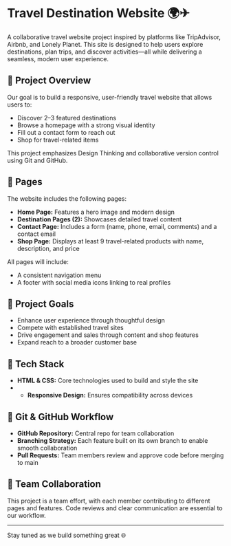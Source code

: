 # Travel Destination Website 🌍✈
A collaborative travel website project inspired by platforms like TripAdvisor, Airbnb, and Lonely Planet. This site is designed to help users explore destinations, plan trips, and discover activities—all while delivering a seamless, modern user experience.

## 🚀 Project Overview

Our goal is to build a responsive, user-friendly travel website that allows users to:
- Discover 2–3 featured destinations
- Browse a homepage with a strong visual identity
- Fill out a contact form to reach out
- Shop for travel-related items

This project emphasizes Design Thinking and collaborative version control using Git and GitHub.

## 📄 Pages

The website includes the following pages:
- **Home Page:** Features a hero image and modern design
- **Destination Pages (2):** Showcases detailed travel content
- **Contact Page:** Includes a form (name, phone, email, comments) and a contact email
- **Shop Page:** Displays at least 9 travel-related products with name, description, and price

All pages will include:
- A consistent navigation menu
- A footer with social media icons linking to real profiles

## 🎯 Project Goals

- Enhance user experience through thoughtful design
- Compete with established travel sites
- Drive engagement and sales through content and shop features
- Expand reach to a broader customer base

## 🧩 Tech Stack

- **HTML & CSS:** Core technologies used to build and style the site
- - **Responsive Design:** Ensures compatibility across devices

## 🔁 Git & GitHub Workflow

- **GitHub Repository:** Central repo for team collaboration
- **Branching Strategy:** Each feature built on its own branch to enable smooth collaboration
- **Pull Requests:** Team members review and approve code before merging to main

## 👥 Team Collaboration

This project is a team effort, with each member contributing to different pages and features. Code reviews and clear communication are essential to our workflow.

---

Stay tuned as we build something great 🌐
